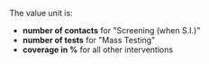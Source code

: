 The value unit is:

- **number of contacts** for "Screening (when S.I.)"
- **number of tests** for "Mass Testing"
- **coverage in %** for all other interventions